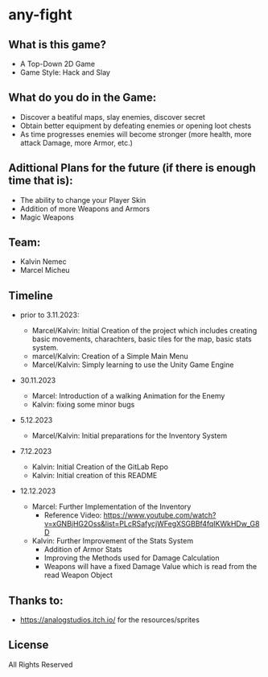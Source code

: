 # any-fight



## What is this game?

- A Top-Down 2D Game
- Game Style: Hack and Slay


## What do you do in the Game:

- Discover a beatiful maps, slay enemies, discover secret 
- Obtain better equipment by defeating enemies or opening loot chests
- As time progresses enemies will become stronger (more health, more attack Damage, more Armor, etc.)


## Adittional Plans for the future (if there is enough time that is):
 
 - The ability to change your Player Skin
 - Addition of more Weapons and Armors
 - Magic Weapons 

 ## Team:
 
 - Kalvin Nemec
 - Marcel Micheu

 ## Timeline

 - prior to 3.11.2023:
    * Marcel/Kalvin: Initial Creation of the project which includes creating basic movements, charachters, basic tiles for the map, basic stats system.
    * marcel/Kalvin: Creation of a Simple Main Menu
    * Marcel/Kalvin: Simply learning to use the Unity Game Engine

 - 30.11.2023
    * Marcel: Introduction of a walking Animation for the Enemy
    * Kalvin: fixing some minor bugs

 - 5.12.2023 
    * Marcel/Kalvin: Initial preparations for the Inventory System

 - 7.12.2023
    * Kalvin: Initial Creation of the GitLab Repo
    * Kalvin: Initial creation of this README

 - 12.12.2023
    * Marcel: Further Implementation of the Inventory
        - Reference Video: https://www.youtube.com/watch?v=xGNBjHG2Oss&list=PLcRSafycjWFegXSGBBf4fqIKWkHDw_G8D
    * Kalvin: Further Improvement of the Stats System
        - Addition of Armor Stats 
        - Improving the Methods used for Damage Calculation
        - Weapons will have a fixed Damage Value which is read from the read Weapon Object  


 ## Thanks to:
 - https://analogstudios.itch.io/ for the resources/sprites

 ## License
 All Rights Reserved